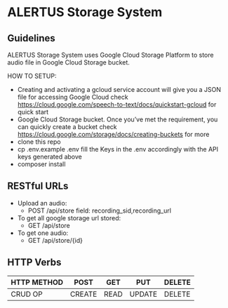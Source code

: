 # ALERTUS Storage System

## Guidelines

ALERTUS Storage System uses Google Cloud Storage Platform to store audio file in Google Cloud Storage bucket.


HOW TO SETUP:
* Creating and activating a gcloud service account will give you a JSON file for accessing Google Cloud check https://cloud.google.com/speech-to-text/docs/quickstart-gcloud for quick start
* Google Cloud Storage bucket. Once you’ve met the requirement, you can quickly create a bucket check https://cloud.google.com/storage/docs/creating-buckets for more 
* clone this repo
* cp .env.example .env fill the Keys in the .env accordingly with the API keys generated above
* composer install

## RESTful URLs
* Upload an audio:
    * POST /api/store
    field: recording_sid,recording_url
* To get all google storage url stored:
    * GET /api/store
* To get one audio:
    * GET /api/store/{id}
## HTTP Verbs

| HTTP METHOD | POST            | GET       | PUT         | DELETE |
| ----------- | --------------- | --------- | ----------- | ------ |
| CRUD OP     | CREATE          | READ      | UPDATE      | DELETE |
